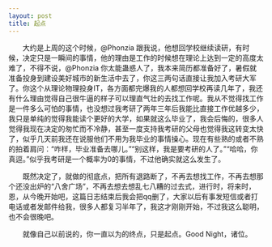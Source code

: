 ```yaml
---
layout: post
title: 起点
---
```

&emsp;&emsp;大约是上周的这个时候，@Phonzia 跟我说，他想回学校继续读研，有时候，决定只是一瞬间的事情，他的理由是工作的时候想在理论上达到一定的高度太难了，不得不说，@Phonzia 你太能蛊惑人了，我本来简历都准备好了，暑假就准备投身到建设美好城市的新生活中去了，你这三两句话直接让我加入考研大军了。你这个从理论物理投身IT，各方面都完爆我的人都想回学校再读几年了，我还有什么理由觉得自己很牛逼的样子可以理直气壮的去找工作呢。我从不觉得找工作是一件多么可怕的事情，也没想过我考研了两年三年后我能比直接工作优越多少，我只是单纯的觉得我能读个更好的大学，如果就这么毕业了，我会后悔的，很多人觉得我现在决定的匆忙而不冷静，甚至一度支持我考研的父母也觉得我这转变太快了，似乎几天前我还在说服他们不用为我毕业的事情操心。现在有些熟的或者不熟的拍着肩问：“咋样，毕业准备去哪儿。”“别这样，我是要考研的人了。”“哈哈，你真逗。”似乎我考研是一个概率为0的事情，不过他确实就这么发生了。

&emsp;&emsp;既然决定了，就做的彻底点，把所有退路断了，不再去想找工作，不再去想那个还没出炉的“八舍广场”，不再去想去想乱七八糟的过去式，进行时，将来时，恩，从今晚开始吧，这篇日志结束后我会把qq删了，大家以后有事发短信或者打电话或者发邮件给我，很多人都复习半年了，我这才刚刚开始，不过我这么聪明，也不会很晚吧。

&emsp;&emsp;就像自己以前说的，你一直以为的终点，只是起点。Good Night，诸位。
